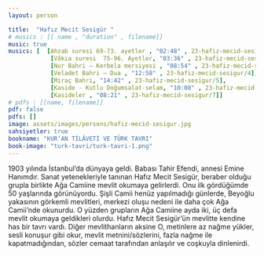 ```yaml
---
layout: person

title:  "Hafız Mecit Sesigür "
# musics : [[ name , "duration" , filename]]
music: true
musics: [  [Ahzab suresi 69-73. ayetler , "02:48" , 23-hafiz-mecid-sesigur/1],
            [Vâkıa suresi  75-96. Ayetler, "03:36" , 23-hafiz-mecid-sesigur/2],
            [Nur Bahri – Kerbela mersiyesi , "08:54" , 23-hafiz-mecid-sesigur/3],
            [Veladet Bahri – Dua , "12:58" , 23-hafiz-mecid-sesigur/4],
            [Miraç Bahri, "14:42" , 23-hafiz-mecid-sesigur/5],
            [Kaside - Kutlu Doğumsalat-selam, "10:08" , 23-hafiz-mecid-sesigur/6],
            [Kasideler , "08:21" , 23-hafiz-mecid-sesigur/7]]
# pdfs : [[name, filename]]
pdf: false
pdfs: []
image: assets/images/persons/hafiz-mecid-sesigur.jpg
sahsiyetler: true
bookname: "KUR’AN TİLÂVETİ VE TÜRK TAVRI"
book-image: "turk-tavri/turk-tavri-1.png"
---
```


1903 yılında İstanbul’da dünyaya geldi. Babası Tahir Efendi, annesi Emine Hanımdır. 
Sanat yetenekleriyle tanınan Hafız Mecit Sesigür, beraber olduğu grupla birlikte Ağa Camiine mevlit okumaya gelirlerdi. Onu ilk gördüğümde 50 yaşlarında görünüyordu.
Şişli Camii henüz yapılmadığı günlerde, Beyoğlu yakasının görkemli mevlitleri, merkezi oluşu nedeni ile daha çok Ağa Camii’nde okunurdu. O yüzden grupların Ağa Camiine ayda iki, üç defa mevlit okumaya geldikleri olurdu. 
Hafız Mecit Sesigür’ün mevlitte kendine has bir tavrı vardı. Diğer mevlithanların aksine O, metinlere az nağme yükler, sesli konuşur gibi okur, mevlit metnini/sözlerini, fazla nağme ile kapatmadığından, sözler cemaat tarafından anlaşılır ve coşkuyla dinlenirdi. 
